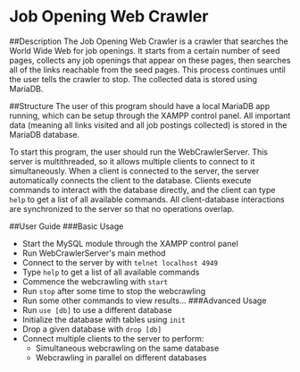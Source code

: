 Job Opening Web Crawler
===

##Description
The Job Opening Web Crawler is a crawler that searches the World Wide Web for job openings. It starts from a certain number of seed pages, collects any job openings that appear on these pages, then searches all of the links reachable from the seed pages. This process continues until the user tells the crawler to stop. The collected data is stored using MariaDB.

##Structure
The user of this program should have a local MariaDB app running, which can be setup through the XAMPP control panel. All important data (meaning all links visited and all job postings collected) is stored in the MariaDB database.

To start this program, the user should run the WebCrawlerServer. This server is multithreaded, so it allows multiple clients to connect to it simultaneously. When a client is connected to the server, the server automatically connects the client to the database. Clients execute commands to interact with the database directly, and the client can type `help` to get a list of all available commands. All client-database interactions are synchronized to the server so that no operations overlap.

##User Guide
###Basic Usage
* Start the MySQL module through the XAMPP control panel
* Run WebCrawlerServer's main method
* Connect to the server by with `telnet localhost 4949`
* Type `help` to get a list of all available commands
* Commence the webcrawling with `start`
* Run `stop` after some time to stop the webcrawling
* Run some other commands to view results...
###Advanced Usage
* Run `use [db]` to use a different database
* Initialize the database with tables using `init`
* Drop a given database with `drop [db]`
* Connect multiple clients to the server to perform:
  * Simultaneous webcrawling on the same database
  * Webcrawling in parallel on different databases